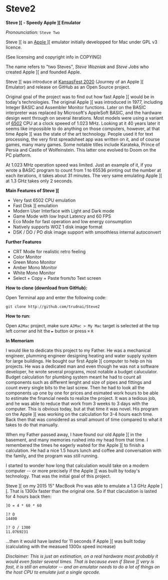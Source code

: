 # Steve2

**Steve \]\[ - Speedy Apple \]\[ Emulator**

_Pronounciation:_ `Steve Two`

Steve \]\[ is an [Apple \]\[](https://en.wikipedia.org/wiki/Apple_II) emulator initially developped for Mac under GPL v3 licence. 

(See licensing and copyright info in COPYING)

The name refers to "two Steves", _Steve Wozniak_ and _Steve Jobs_ who created Apple \]\[ and founded Apple.

Steve \]\[ was introduce at [KansasFest 2020](https://www.kansasfest.org) (Journey of an Apple ][ Emulator) and release on GitHub as an Open Source project.

Original goal of the project was to find out how fast Apple \]\[ would be in today's technologies. The original Apple \]\[ was introduced in 1977, including Integer BASIC and Assembler Monitor functions. Later on the BASIC interpreter was replaced by Microsoft's AppleSoft BASIC, and the hardware design went through on several iterations. Most models were using a variant of [6502](https://en.wikipedia.org/wiki/MOS_Technology_6502) CPU at a clock speeed of 1.023 MHz. Looking at it 40 years later it seems like impossible to do anything on those computers, however, at that time Apple \]\[ was the state of the art technology. People used it for text processing, the very first spreadsheet app was written on it, and of course games, many many games. Some notable titles include Karateka, Prince of Persia and Castle of Wolfeinstein. This latter one evolved to Doom on the PC platform.

At 1.023 MHz operation speed was limited. Just an example of it, if you wrote a BASIC program to count from 1 to 65536 printing out the number at each iterations, it takes about 31 minutes. The very same emulating Apple ][ at 1.3 GHz takes only 2 seconds.

**Main Features of Steve \]\[**

- Very fast 6502 CPU emulation
- Fast Disk \]\[ emulation
- Modern User Interface with Light and Dark mode
- Game Mode with low Input Latency and 60 FPS
- Eco Mode for fast operation and low energy consumption
- Natively supports WOZ 1 disk image format
- DSK / DO / PO disk image support with smoothless internal autoconvert

**Further Features**

- CRT Mode for realistic retro feeling
- Color Monitor
- Green Mono Monitor
- Amber Mono Monitor
- White Mono Monitor
- Select + Copy + Paste from/to Text screen


**How to clone (download from GitHub):**

Open Terminal app and enter the following code:

```git clone http://github.com/trudnai/Steve2```

**How to run:**

Open ```A2Mac``` project, make sure ```A2Mac > My Mac``` target is selected at the top left corner and hit the ```►``` button or press ```⌘``` ```R```


**In Memoriam**

I would like to dedicate this project to my Father. He was a mechanical engineer, plumming engineer designing heating and water supply system for large buildings. He bought our first Apple \]\[ computer to help on his projects. He was a dedicated man and even though he was not a software developer, he wrote several programs, most notable a budget caluculator. Budget calculation for plumbing system meant he had to count all components such as different lenght and size of pipes and fittings and count every single bits to the last screw. Then he had to look all the components up one by one for prices and esimated work hours to be able to estimate the financial needs to realize the project. It was a tedious job, and he was able to reduce that work from 3 weeks to 3 days with the computer. This is obvious today, but at that time it was novel. His program on the Apple \]\[ was working on the calculation for 3-4 hours each time. Back then that was considered as small amount of time compared to what it takes to do that manually.

When my Father passed away, I have found our old Apple \]\[ in the basement, and many memories rushed into my head from that time. I remembered the times he eagerly waited for the Apple \]\[ to finish a calculation. He had a nice 1.5 hours lunch and coffee and conversation with the family, and the program was still running.

I started to wonder how long that calculation would take on a modern computer -- or more precisely if the Apple \]\[ was built by today's technology. That was the initial goal of this project.

Steve \]\[ on my 2015 15" MacBook Pro was able to emulate a 1.3 GHz Apple \]\[. That is 1300x faster than the original one. So if that claculation is lasted for 4 hours back then:

```
]O = 4 * 60 * 60

]? O
14400

]? O / 1300
11.0769231
```

...then it would have lasted for 11 seconds if Apple \]\[ was built today (calculating with the measued 1300x speed increase)

_Disclaimer: This is just an estimation, on a real hardware most probably it would even faster several times. That is because even if Steve \]\[ very is fast, it is still an emulator -- and an emulator needs to do a lot of things on the host CPU to emulate just a single opcode._



